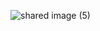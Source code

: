 ![shared image (5)](https://github.com/user-attachments/assets/3b080761-8684-4352-9050-f7903217b912)
